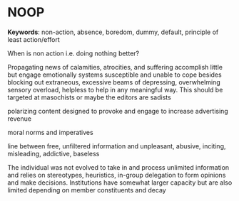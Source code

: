 # NOOP

__Keywords__: non-action, absence, boredom, dummy, default, principle of least action/effort

When is non action i.e. doing nothing better?

Propagating news of calamities, atrocities, and suffering accomplish little but engage emotionally systems susceptible and unable to cope besides blocking out extraneous, excessive beams of depressing, overwhelming sensory overload, helpless to help in any meaningful way. This should be targeted at masochists or maybe the editors are sadists

polarizing content designed to provoke and engage to increase advertising revenue

moral norms and imperatives

line between free, unfiltered information and unpleasant, abusive, inciting, misleading, addictive, baseless

The individual was not evolved to take in and process unlimited information and relies on stereotypes, heuristics, in-group delegation to form opinions and make decisions. Institutions have somewhat larger capacity but are also limited depending on member constituents and decay


